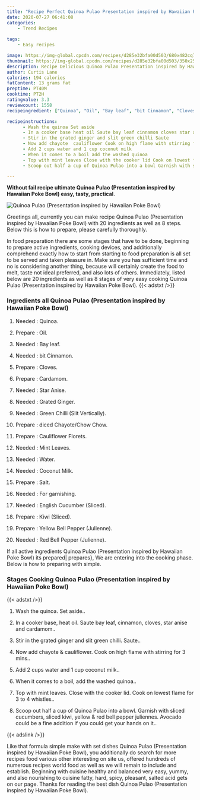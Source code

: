 ```yaml
---
title: "Recipe Perfect Quinoa Pulao Presentation inspired by Hawaiian Poke Bowl"
date: 2020-07-27 06:41:08
categories:
    - Trend Recipes
    
tags:
    - Easy recipes

image: https://img-global.cpcdn.com/recipes/d285e32bfa00d503/680x482cq70/quinoa-pulao-presentation-inspired-by-hawaiian-poke-bowl-recipe-main-photo.jpg
thumbnail: https://img-global.cpcdn.com/recipes/d285e32bfa00d503/350x250cq70/quinoa-pulao-presentation-inspired-by-hawaiian-poke-bowl-recipe-main-photo.jpg
description: Recipe Delicious Quinoa Pulao Presentation inspired by Hawaiian Poke Bowl with 20 ingredients and 8 stages of easy cooking.
author: Curtis Lane
calories: 194 calories
fatContent: 13 grams fat
preptime: PT40M
cooktime: PT2H
ratingvalue: 3.3
reviewcount: 1558
recipeingredient: ["Quinoa", "Oil", "Bay leaf", "bit Cinnamon", "Cloves", "Cardamom", "Star Anise", "Grated Ginger", "Green Chilli Slit Vertically", "diced ChayoteChow Chow", "Cauliflower Florets", "Mint Leaves", "Water", "Coconut Milk", "Salt", "For garnishing", "English Cucumber Sliced", "Kiwi Sliced", "Yellow Bell Pepper Julienne", "Red Bell Pepper Julienne"]

recipeinstructions: 
      - Wash the quinoa Set aside 
      - In a cooker base heat oil Saute bay leaf cinnamon cloves star anise and cardamom 
      - Stir in the grated ginger and slit green chilli Saute 
      - Now add chayote  cauliflower Cook on high flame with stirring for 3 mins 
      - Add 2 cups water and 1 cup coconut milk 
      - When it comes to a boil add the washed quinoa 
      - Top with mint leaves Close with the cooker lid Cook on lowest flame for 3 to 4 whistles 
      - Scoop out half a cup of Quinoa Pulao into a bowl Garnish with sliced cucumbers sliced kiwi yellow  red bell pepper juliennes Avocado could be a fine addition if you could get your hands on it

---
```




**Without fail recipe ultimate Quinoa Pulao (Presentation inspired by Hawaiian Poke Bowl) easy, tasty, practical**. 


![Quinoa Pulao (Presentation inspired by Hawaiian Poke Bowl)](https://img-global.cpcdn.com/recipes/d285e32bfa00d503/680x482cq70/quinoa-pulao-presentation-inspired-by-hawaiian-poke-bowl-recipe-main-photo.jpg "Quinoa Pulao (Presentation inspired by Hawaiian Poke Bowl)")




Greetings all, currently you can make recipe Quinoa Pulao (Presentation inspired by Hawaiian Poke Bowl) with 20 ingredients as well as 8 steps. Below this is how to prepare, please carefully thoroughly.

In food preparation there are some stages that have to be done, beginning to prepare active ingredients, cooking devices, and additionally comprehend exactly how to start from starting to food preparation is all set to be served and taken pleasure in. Make sure you has sufficient time and no is considering another thing, because will certainly create the food to melt, taste not ideal preferred, and also lots of others. Immediately, listed below are 20 ingredients as well as 8 stages of very easy cooking Quinoa Pulao (Presentation inspired by Hawaiian Poke Bowl).
{{< adstxt />}}

### Ingredients all Quinoa Pulao (Presentation inspired by Hawaiian Poke Bowl)


1. Needed  : Quinoa.

1. Prepare  : Oil.

1. Needed  : Bay leaf.

1. Needed  : bit Cinnamon.

1. Prepare  : Cloves.

1. Prepare  : Cardamom.

1. Needed  : Star Anise.

1. Needed  : Grated Ginger.

1. Needed  : Green Chilli (Slit Vertically).

1. Prepare  : diced Chayote/Chow Chow.

1. Prepare  : Cauliflower Florets.

1. Needed  : Mint Leaves.

1. Needed  : Water.

1. Needed  : Coconut Milk.

1. Prepare  : Salt.

1. Needed  : For garnishing.

1. Needed  : English Cucumber (Sliced).

1. Prepare  : Kiwi (Sliced).

1. Prepare  : Yellow Bell Pepper (Julienne).

1. Needed  : Red Bell Pepper (Julienne).



If all active ingredients Quinoa Pulao (Presentation inspired by Hawaiian Poke Bowl) its prepared| prepares}, We are entering into the cooking phase. Below is how to preparing with simple.

### Stages Cooking Quinoa Pulao (Presentation inspired by Hawaiian Poke Bowl)

{{< adstxt />}}


1. Wash the quinoa. Set aside..



1. In a cooker base, heat oil. Saute bay leaf, cinnamon, cloves, star anise and cardamom..



1. Stir in the grated ginger and slit green chilli. Saute..



1. Now add chayote &amp; cauliflower. Cook on high flame with stirring for 3 mins..



1. Add 2 cups water and 1 cup coconut milk..



1. When it comes to a boil, add the washed quinoa..



1. Top with mint leaves. Close with the cooker lid. Cook on lowest flame for 3 to 4 whistles..



1. Scoop out half a cup of Quinoa Pulao into a bowl. Garnish with sliced cucumbers, sliced kiwi, yellow &amp; red bell pepper juliennes. Avocado could be a fine addition if you could get your hands on it..





{{< adslink />}}

Like that formula simple make with set dishes Quinoa Pulao (Presentation inspired by Hawaiian Poke Bowl), you additionally do search for more recipes food various other interesting on site us, offered hundreds of numerous recipes world food as well as we will remain to include and establish. Beginning with cuisine healthy and balanced very easy, yummy, and also nourishing to cuisine fatty, hard, spicy, pleasant, salted acid gets on our page. Thanks for reading the best dish Quinoa Pulao (Presentation inspired by Hawaiian Poke Bowl).

